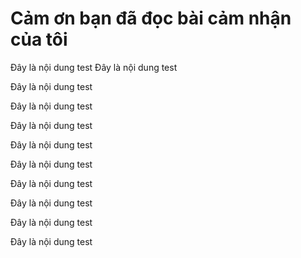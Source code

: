 # Cảm ơn bạn đã đọc bài cảm nhận của tôi
Đây là nội dung test
Đây là nội dung test

Đây là nội dung test

Đây là nội dung test

Đây là nội dung test

Đây là nội dung test

Đây là nội dung test

Đây là nội dung test

Đây là nội dung test

Đây là nội dung test

Đây là nội dung test
